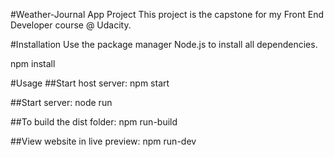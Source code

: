 #Weather-Journal App Project
This project is the capstone for my Front End Developer course @ Udacity.

#Installation
Use the package manager Node.js to install all dependencies.

npm install


#Usage
##Start host server:
npm start



##Start server:
node run



##To build the dist folder:
npm run-build



##View website in live preview:
npm run-dev


